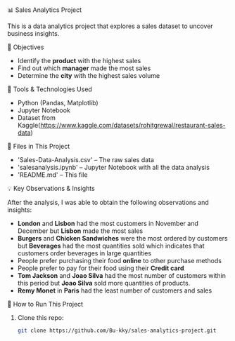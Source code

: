 📊 Sales Analytics Project

This is a data analytics project that explores a sales dataset to uncover business insights.

🎯 Objectives

- Identify the **product** with the highest sales
- Find out which **manager** made the most sales
- Determine the **city** with the highest sales volume

🧰 Tools & Technologies Used

- Python (Pandas, Matplotlib)
- Jupyter Notebook
- Dataset from Kaggle(https://www.kaggle.com/datasets/rohitgrewal/restaurant-sales-data)

📁 Files in This Project

- 'Sales-Data-Analysis.csv' – The raw sales data
- 'salesanalysis.ipynb' – Jupyter Notebook with all the data analysis
- 'README.md' – This file

💡 Key Observations & Insights

After the analysis, I was able to obtain the following observations and insights:
- **London** and **Lisbon** had the most customers in November and December but **Lisbon** made the most sales
- **Burgers** and **Chicken Sandwiches** were the most ordered by customers but **Beverages** had the most quantities sold which indicates that customers order beverages in large quantities
- People prefer purchasing their food **online** to other purchase methods
- People prefer to pay for their food using their **Credit card**
- **Tom Jackson** and **Joao Silva** had the most number of customers within this period but **Joao Silva** sold more quantities of products.
- **Remy Monet** in **Paris** had the least number of customers and sales
  

🧪 How to Run This Project

1. Clone this repo:
   ```bash
   git clone https://github.com/Bu-kky/sales-analytics-project.git
